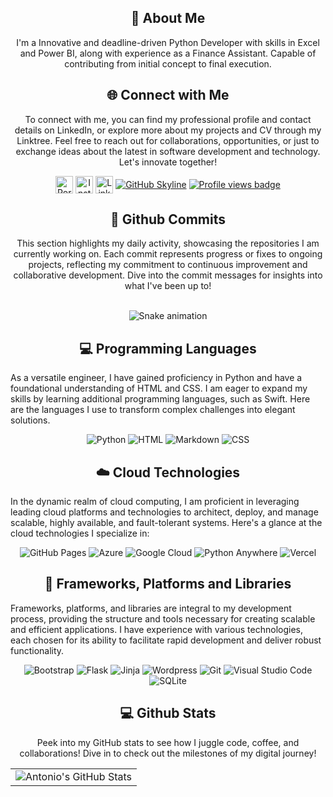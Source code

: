 <div align="center">
    <h2>🚀 About Me</h2>
    <p>I'm a Innovative and deadline-driven Python Developer with skills in Excel and Power BI, along with experience as a Finance Assistant. Capable of contributing from initial concept to final execution.</p>
</div>

<div align="center">
    <h2 align="center" class="section-heading">🌐 Connect with Me</h2>
    <p>
        To connect with me, you can find my professional profile and contact details on LinkedIn, or explore more about my projects and CV through my Linktree. Feel free to reach out for collaborations, opportunities, or just to exchange ideas about the latest in software development and technology. Let's innovate together!
    </p>
    <div align="center" style="display: flex; gap: 4px; justify-content: center; align-items: center; flex-wrap: wrap;">
        <a href="https://antoniorodr.github.io/Antonio_portfolio/" target="_blank">
            <img src="https://img.shields.io/badge/Portfolio-%23000000.svg?style=for-the-badge&logo=firefox&logoColor=FF7139" height="28" alt="Portfolio logo" />
        </a>
        <a href="https://www.instagram.com/antonioronor/" target="_blank">
            <img src="https://img.shields.io/static/v1?message=Instagram&logo=instagram&label=&color=E4405F&logoColor=white&labelColor=&style=for-the-badge" height="28" alt="Instagram logo" />
        </a>
        <a href="https://www.linkedin.com/in/antonioinorge/" target="_blank">
            <img src="https://img.shields.io/static/v1?message=LinkedIn&logo=linkedin&label=&color=0077B5&logoColor=white&labelColor=&style=for-the-badge" height="28" alt="LinkedIn logo" />
        </a>
        <a href="https://github.com/antoniorodr" target="_blank">
            <img src="https://img.shields.io/badge/View%20on%20GitHub-%230077B5.svg?&style=for-the-badge&logo=github&logoColor=white" alt="GitHub Skyline" />
        </a>
        <a href="https://github.com/antoniorodr" target="_blank">
            <img src="https://api.visitorbadge.io/api/visitors?path=https%3A%2F%2Fgithub.com%2Fantoniorodr&label=Profile%20views&countColor=%23263759" alt="Profile views badge" />
        </a>
    </div>
</div>


<div align="center">
  <h2>🚀 Github Commits</h2>
    <p>This section highlights my daily activity, showcasing the repositories I am currently working on. Each commit represents progress or fixes to ongoing projects, reflecting my commitment to continuous improvement and collaborative development. Dive into the commit messages for insights into what I've been up to!</p>
<br clear="both">

<img src="https://raw.githubusercontent.com/antoniorodr/antoniorodr/output/snake.svg" alt="Snake animation" />
</div>

<h2 align="center" class="section-heading">💻 Programming Languages</h2>
<p> As a versatile engineer, I have gained proficiency in Python and have a foundational understanding of HTML and CSS. I am eager to expand my skills by learning additional programming languages, such as Swift. Here are the languages I use to transform complex challenges into elegant solutions.</p>
<div align="center">
  <img src="https://img.shields.io/badge/python-3670A0?style=for-the-badge&logo=python&logoColor=ffdd54" alt="Python"/>
  <img src="https://img.shields.io/badge/html5-%23E34F26.svg?style=for-the-badge&logo=html5&logoColor=white" alt="HTML"/>
  <img src="https://img.shields.io/badge/markdown-%23000000.svg?style=for-the-badge&logo=markdown&logoColor=white" alt="Markdown"/>
  <img src="https://img.shields.io/badge/css3-%231572B6.svg?style=for-the-badge&logo=css3&logoColor=white" alt="CSS"/>

</div>
<h2 align="center" class="section-heading">☁️ Cloud Technologies</h2>
<p>In the dynamic realm of cloud computing, I am proficient in leveraging leading cloud platforms and technologies to architect, deploy, and manage scalable, highly available, and fault-tolerant systems. Here's a glance at the cloud technologies I specialize in:</p>
<div align="center">
  <img src="https://img.shields.io/badge/github%20pages-121013?style=for-the-badge&logo=github&logoColor=white" alt="GitHub Pages" />
  <img src="https://img.shields.io/badge/Azure-0089D6?style=for-the-badge&logo=microsoftazure&logoColor=white" alt="Azure"/>
  <img src="https://img.shields.io/badge/GoogleCloud-%234285F4.svg?style=for-the-badge&logo=google-cloud&logoColor=white" alt="Google Cloud"/>
  <img src="https://img.shields.io/badge/pythonanywhere-%232F9FD7.svg?style=for-the-badge&logo=pythonanywhere&logoColor=151515" alt="Python Anywhere"/>
  <img src="https://img.shields.io/badge/vercel-%23000000.svg?style=for-the-badge&logo=vercel&logoColor=white" alt="Vercel"/>
</div>

<h2 align="center" class="section-heading">🔧 Frameworks, Platforms and Libraries</h2>
<p>Frameworks, platforms, and libraries are integral to my development process, providing the structure and tools necessary for creating scalable and efficient applications. I have experience with various technologies, each chosen for its ability to facilitate rapid development and deliver robust functionality.</p>
<div align="center">
  <img src="https://img.shields.io/badge/bootstrap-%238511FA.svg?style=for-the-badge&logo=bootstrap&logoColor=white" alt="Bootstrap"/>
  <img src="https://img.shields.io/badge/flask-%23000.svg?style=for-the-badge&logo=flask&logoColor=white" alt="Flask"/>
  <img src="https://img.shields.io/badge/jinja-white.svg?style=for-the-badge&logo=jinja&logoColor=black" alt="Jinja"/>
  <img src="https://img.shields.io/badge/WordPress-%23117AC9.svg?style=for-the-badge&logo=WordPress&logoColor=white" alt="Wordpress"/>
  <img src="https://img.shields.io/badge/Git-F05032?style=for-the-badge&logo=git&logoColor=white" alt="Git"/>
  <img src="https://img.shields.io/badge/Visual%20Studio%20Code-007ACC?style=for-the-badge&logo=visualstudiocode&logoColor=white" alt="Visual Studio Code"/>
  <img src="https://img.shields.io/badge/sqlite-%2307405e.svg?style=for-the-badge&logo=sqlite&logoColor=white" alt="SQLite"/>
</div>

<div align="center">
<h2 align="center" class="section-heading"> 💻 Github Stats</h2>
<p>Peek into my GitHub stats to see how I juggle code, coffee, and collaborations! Dive in to check out the milestones of my digital journey!</p>
 <table align="center" width="100%" height="100%" >
    <tr>
       <td><img style="border: none;" src="https://github-profile-summary-cards.vercel.app/api/cards/profile-details?username=antoniorodr&theme=github_dark" alt="Antonio's GitHub Stats"/></td>   
       <!-- <td><a href="https://git.io/streak-stats"><img src="https://streak-stats.demolab.com?user=antoniorodr&theme=github-dark&hide_border=true" alt="GitHub Streak" /></a></td> -->
    </tr>
 </table>

 <table align="center" width="100%" height="100%" >
    <tr>
        <td><img style="border: none;" src="https://github-profile-summary-cards.vercel.app/api/cards/stats?username=antoniorodr&theme=github_dark" alt="Antonio's GitHub Stats"/></td>
        <td><img style="border: none;" src="https://github-profile-summary-cards.vercel.app/api/cards/productive-time?username=antoniorodr&theme=github_dark&utcOffset=10" alt="Antonio's GitHub Stats"/>
        <td><img style="border: none;" src="https://github-profile-summary-cards.vercel.app/api/cards/repos-per-language?username=antoniorodr&theme=github_dark" alt="Antonio's GitHub Stats"/></td>
        <td><img style="border: none;" src="https://github-profile-summary-cards.vercel.app/api/cards/most-commit-language?username=antoniorodr&theme=github_dark" alt="Antonio's GitHub Stats"/></td>
    </tr>
 </table>
</div>
